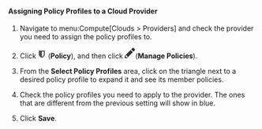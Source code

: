 #### Assigning Policy Profiles to a Cloud Provider

1.  Navigate to menu:Compute\[Clouds \> Providers\] and check the
    provider you need to assign the policy profiles to.

2.  Click ![image](/images/1941.png) (**Policy**), and then click
    ![image](/images/1851.png)(**Manage Policies**).

3.  From the **Select Policy Profiles** area, click on the triangle next
    to a desired policy profile to expand it and see its member
    policies.

4.  Check the policy profiles you need to apply to the provider. The
    ones that are different from the previous setting will show in blue.

5.  Click **Save**.

